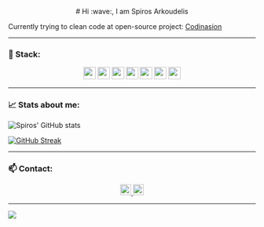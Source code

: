 <p align="center">
# Hi :wave:, I am Spiros Arkoudelis
</p>

Currently trying to clean code at open-source project: [Codinasion](https://github.com/codinasion)


***

### :memo: Stack:

<p align="center">
<img height="25" src="https://github.com/get-icon/geticon/blob/master/icons/java.svg">  <img height="25" src="https://github.com/get-icon/geticon/blob/master/icons/c.svg">  <img height="25" src="https://github.com/get-icon/geticon/blob/master/icons/python.svg"> <img height="25" src="https://github.com/get-icon/geticon/blob/master/icons/julia.svg">  <img height="25" src="https://github.com/get-icon/geticon/blob/master/icons/git.svg">  <img height="25" src="https://github.com/get-icon/geticon/blob/master/icons/linux-tux.svg">  <img height="25" src="https://github.com/get-icon/geticon/blob/master/icons/mysql.svg">
</p>

***

### :chart_with_upwards_trend: Stats about me:

![Spiros' GitHub stats](https://github-readme-stats.vercel.app/api?username=SpirosArk&show_icons=true&theme=tokyonight&count_private=true)

[![GitHub Streak](http://github-readme-streak-stats.herokuapp.com?user=SpirosArk&theme=tokyonight&date_format=j%20M%5B%20Y%5D)](https://git.io/streak-stats)

***

### :mailbox: Contact:

<p align="center">
<a target="_blank" href="https://www.linkedin.com/in/spiros-arkoudelis/">
<img alt="LinkdeIN" width="22px" src="https://cdn.jsdelivr.net/npm/simple-icons@v3/icons/linkedin.svg" />
</a><a target="_blank" href="mailto:sp.arkoudelis@gmail.com">
<img alt="Gmail" width="22px" src="https://cdn.jsdelivr.net/npm/simple-icons@v3/icons/gmail.svg" /></a>
</br>
</p>
  
***

![](https://komarev.com/ghpvc/?username=SpirosArk)

<!--
**SpirosArk/SpirosArk** is a ✨ _special_ ✨ repository because its `README.md` (this file) appears on your GitHub profile.

Here are some ideas to get you started:

- 🔭 I’m currently working on ...
- 🌱 I’m currently learning ...
- 👯 I’m looking to collaborate on ...
- 🤔 I’m looking for help with ...
- 💬 Ask me about ...
- 📫 How to reach me: ...
- 😄 Pronouns: ...
- ⚡ Fun fact: ...
:thought_balloon:
-->
